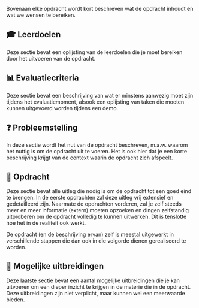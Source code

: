 Bovenaan elke opdracht wordt kort beschreven wat de opdracht inhoudt en wat we wensen te bereiken.

## 🎓 Leerdoelen

[](https://github.com/HOGENT-SELab/selab-labs/blob/main/opdrachten/0-inleiding.md#mortar_board-leerdoelen)

Deze sectie bevat een oplijsting van de leerdoelen die je moet bereiken door het uitvoeren van de opdracht.

## 📊 Evaluatiecriteria

[](https://github.com/HOGENT-SELab/selab-labs/blob/main/opdrachten/0-inleiding.md#bar_chart-evaluatiecriteria)

Deze sectie bevat een beschrijving van wat er minstens aanwezig moet zijn tijdens het evaluatiemoment, alsook een oplijsting van taken die moeten kunnen uitgevoerd worden tijdens een demo.

## ❓ Probleemstelling

[](https://github.com/HOGENT-SELab/selab-labs/blob/main/opdrachten/0-inleiding.md#question-probleemstelling)

In deze sectie wordt het nut van de opdracht beschreven, m.a.w. waarom het nuttig is om de opdracht uit te voeren. Het is ook hier dat je een korte beschrijving krijgt van de context waarin de opdracht zich afspeelt.

## 📝 Opdracht

[](https://github.com/HOGENT-SELab/selab-labs/blob/main/opdrachten/0-inleiding.md#memo-opdracht)

Deze sectie bevat alle uitleg die nodig is om de opdracht tot een goed eind te brengen. In de eerste opdrachten zal deze uitleg vrij extensief en gedetailleerd zijn. Naarmate de opdrachten vorderen, zal je zelf steeds meer en meer informatie (extern) moeten opzoeken en dingen zelfstandig uitproberen om de opdracht volledig te kunnen uitwerken. Dit is tenslotte hoe het in de realiteit ook werkt.

De opdracht (en de beschrijving ervan) zelf is meestal uitgewerkt in verschillende stappen die dan ook in die volgorde dienen gerealiseerd te worden.

## 🚀 Mogelijke uitbreidingen

[](https://github.com/HOGENT-SELab/selab-labs/blob/main/opdrachten/0-inleiding.md#rocket-mogelijke-uitbreidingen)

Deze laatste sectie bevat een aantal mogelijke uitbreidingen die je kan uitvoeren om een dieper inzicht te krijgen in de materie die in de opdracht. Deze uitbreidingen zijn niet verplicht, maar kunnen wel een meerwaarde bieden.
